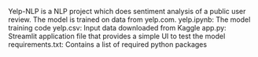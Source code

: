 Yelp-NLP is a NLP project which does sentiment analysis of a public user review. The model is trained on data from yelp.com.
yelp.ipynb: The model training code
yelp.csv: Input data downloaded from Kaggle
app.py: Streamlit application file that provides a simple UI to test the model
requirements.txt: Contains a list of required python packages
